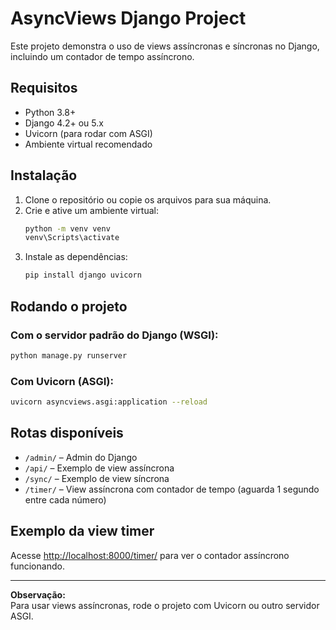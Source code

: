 # AsyncViews Django Project

Este projeto demonstra o uso de views assíncronas e síncronas no Django, incluindo um contador de tempo assíncrono.

## Requisitos

- Python 3.8+
- Django 4.2+ ou 5.x
- Uvicorn (para rodar com ASGI)
- Ambiente virtual recomendado

## Instalação

1. Clone o repositório ou copie os arquivos para sua máquina.
2. Crie e ative um ambiente virtual:
   ```sh
   python -m venv venv
   venv\Scripts\activate
   ```
3. Instale as dependências:
   ```sh
   pip install django uvicorn
   ```

## Rodando o projeto

### Com o servidor padrão do Django (WSGI):

```sh
python manage.py runserver
```

### Com Uvicorn (ASGI):

```sh
uvicorn asyncviews.asgi:application --reload
```

## Rotas disponíveis

- `/admin/` – Admin do Django
- `/api/` – Exemplo de view assíncrona
- `/sync/` – Exemplo de view síncrona
- `/timer/` – View assíncrona com contador de tempo (aguarda 1 segundo entre cada número)

## Exemplo da view timer

Acesse [http://localhost:8000/timer/](http://localhost:8000/timer/) para ver o contador assíncrono funcionando.

---

**Observação:**  
Para usar views assíncronas, rode o projeto com Uvicorn ou outro servidor ASGI.
